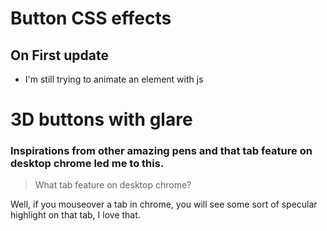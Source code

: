 # Button CSS effects  
## On First update 
- I'm still trying to animate an element with js

#

# 3D buttons with glare
### Inspirations from other amazing pens and  that tab feature  on  desktop chrome led me to this.
> What  tab feature  on  desktop chrome?

Well, if you mouseover a tab in chrome, you will see some sort of specular highlight on that tab, I love that. 

